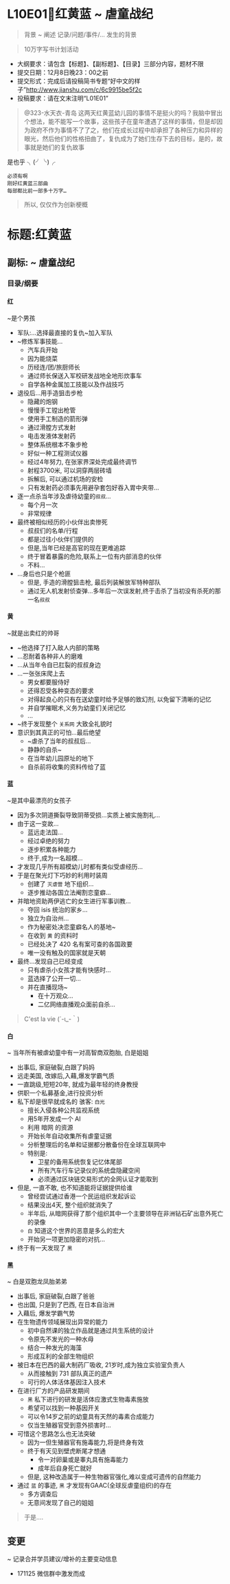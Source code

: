 # L10E01🐙红黄蓝 ~ 虐童战纪

> 背景
~ 阐述 记录/问题/事件/... 发生的背景

> 10万字写书计划活动

- 大纲要求：请包含【标题】、【副标题】、【目录】三部分内容，题材不限
- 提交日期：12月8日晚23：00之前
- 提交形式：完成后请投稿简书专题“好中文的样子”http://www.jianshu.com/c/6c9915be5f2c
- 投稿要求：请在文末注明“L01E01”

> @323-水天衣-青岛 这两天红黄蓝幼儿园的事情不是挺火的吗？我脑中冒出个想法，能不能写一个故事，这些孩子在童年遭遇了这样的事情，但是却因为政府不作为事情不了了之，他们在成长过程中却承担了各种压力和异样的眼光，然后他们的性格扭曲了，复仇成为了她们生存下去的目标，是的，故事就是她们的复仇故事

是也乎 ╮(╯╰)╭

    必须有啊
    刚好红黄蓝三部曲
    每部都比前一部多十万字…

> 所以, 仅仅作为创新梗概

# 标题:红黄蓝

## 副标: ~ 虐童战纪

### 目录/纲要

#### 红
~是个男孩

- 军队:…选择最直接的复仇~加入军队
- ~修炼军事技能…
    + 汽车兵开始
    + 因为能烧菜
    + 历经连/团/旅厨师长
    + 通过师长保送入军校研发战地全地形炊事车
    + 自学各种金属加工技能以及作战技巧
- 退役后…用手造狙击步枪
    + 隐藏的炮钢
    + 慢慢手工镗出枪管
    + 使用手工制造的箭形弹
    + 通过滑膛方式发射
    + 电击发液体发射药
    + 整体系统根本不象步枪
    + 好似一种工程测试仪器
    + 经过4年努力, 在张家界深处完成最终调节
    + 射程3700米, 可以洞穿两层砖墙
    + 拆解后, 可以通过机场的安检
    + 只有发射药必须事先用避孕套包好吞入胃中夹带...
- 逐一点杀当年涉及虐待幼童的`叔叔`…
    + 每个月一次
    + 非常规律
- 最终被相似经历的小伙伴出卖惨死
    + 叔叔们的名单/行程
    + 都是过往小伙伴们提供的
    + 但是,当年已经是高官的现在更难追踪
    + 终于冒着暴露的危险,联系上一位有内部消息的伙伴
    + 不料...
- …身后也只是个枪匪
    + 但是, 手造的滑膛狙击枪, 最后列装解放军特种部队
    + 通过无人机发射侦查弹...多年后一次误发射,终于击杀了当初没有杀死的那一名`叔叔`

#### 黄
~就是出卖红的帅哥

- ~他选择了打入敌人内部的策略
- …忍耐着各种非人的磨难
- …从当年令自已肛裂的叔叔身边
- …一张张床爬上去
    + 男女都要服侍好
    + 还得忍受各种变态的要求
    + 对得起良心的只有在送幼童时给予足够的致幻剂, 以免留下清晰的记忆
    + 并自学摧眠术,义务为幼童们关闭记忆
    + ...
- ~终于发现整个 `关系网` 大致全礼貌时
- 意识到其真正的可怕…最后绝望
    + ~虐杀了当年的叔叔后…
    + 静静的自杀~
    + 在当年幼儿园原址的地下
    + 自杀前将收集的资料传给了蓝

#### 蓝
~是其中最漂亮的女孩子

- 因为多次阴道撕裂导致阴蒂受损…实质上被实施割礼…
- 由于这一变故…
    + 蓝远走法国…
    + 经过卓绝的努力
    + 逐步积累各种能力
    + 终于,成为一名超模…
- 才发现几乎所有超模幼儿时都有类似受虐经历…
- 于是在聚光灯下巧妙的利用时装周
    + 创建了 `灭虐营` 地下组织…
    + 逐步推动各国立法阉割恋童癖…
- 并暗地资助两伊逃亡的女生进行军事训教…
    + 夺回 isis 统治的家乡…
    + 独立为自治州…
    + 作为秘密处决恋童癖名人的基地~
    + 在收到 `黄` 的资料时
    + 已经处决了 420 名有案可查的各国政要
    + 唯一没有触及的国家就是天朝
- 最终…发现自己已经变成
    + 只有虐杀小女孩才能有快感时…
    + 蓝选择了公开一切…
    + 并在直播现场~
        * 在十万观众…
        * 二亿网络直播观众面前自杀…

> C'est la vie (´-ι_-｀)

#### 白
~ 当年所有被虐幼童中有一对高智商双胞胎, 白是姐姐

- 出事后, 家庭破裂,白跟了妈妈
- 远走美国, 改嫁后,入藉,爆发学霸气质
- 一直跳级,短短20年, 就成为最年轻的终身教授
- 供职一个私募基金,进行投资分析
- 私下却是很早就成名的 骇客: `白光`
    + 擅长入侵各种公共监视系统
    + 用5年开发成一个 AI
    + 利用 暗网 的资源
    + 开始长年自动收集所有虐童证据
    + 分析整理后的名单和证据都分散备份在全球互联网中
    + 特别是:
        * 卫星的备用系统恢复记忆体尾部
        * 所有汽车行车记录仪的系统盘隐藏空间
        * 必须通过区块链交易形式的全网认证才能取到
- 但是, 一直不敢, 也不知道能将证据提供给谁
    + 曾经尝试通过香港一个民运组织发起诉讼
    + 结果没出4天, 整个组织就消失了
    + 半年后, 从暗网获得了那个组织其中一个主要领导在非洲钻石矿出意外死亡的录像
    + `白` 知道这个世界的恶意是多么的宏大
    + 开始另一项更加隐密的对抗... 
- 终于有一天发现了 `黑`

#### 黑
~ 白是双胞龙凤胎弟弟

- 出事后, 家庭破裂,白跟了爸爸
- 也出国, 只是到了巴西, 在日本自治洲
- 入藉后, 爆发学霸气势
- 在生物遗传领域展现出异常的能力
    + 初中自然课的独立作品就是通过共生系统的设计
    + 令原先不发光的一种水母
    + 结合一种发光的海藻
    + 形成互利的全部生物组织
- 被日本在巴西的最大制药厂吸收, 21岁时,成为独立实验室负责人
    + 从而接触到 731 部队真正的遗产
    + 可行的人体活体基因注入技术
- 在进行厂方的产品研发期间
    + `黑` 私下进行的研发是活体应激式生物毒素施放
    + 希望可以找到一种基因开关
    + 可以令14岁之前的幼童具有天然的毒素合成能力
    + 仅当生殖器官受到意外损害时...
- 可惜这个思路怎么也无法突破
    + 因为一但生殖器官有施毒能力,将是终身有效
    + 终于有天见到壁虎断尾才想通
        * 令一对卵巢或是睾丸具有施毒能力
        * 成年后自身死亡就好
    + 但是, 这种改造属于一种生物器官强化,难以变成可遗传的自然能力
- 通过 `蓝` 的事迹, `黑` 才发现有GAAC(全球反虐童组织)的存在
    + 多方调查后
    + 无意间发现了自己的姐姐

> 于是....



## 变更
~ 记录合并学员建议/增补的主要变动信息

- 171125 微信群中激发而成